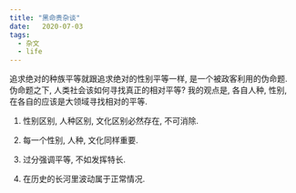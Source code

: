 ```yaml
---
title: "黑命贵杂谈"
date:   2020-07-03
tags:
  - 杂文
  - life
---
```


追求绝对的种族平等就跟追求绝对的性别平等一样, 是一个被政客利用的伪命题.
伪命题之下, 人类社会该如何寻找真正的相对平等? 我的观点是, 各自人种, 性别, 在各自的应该是大领域寻找相对的平等.

1. 性别区别, 人种区别, 文化区别必然存在, 不可消除.

2. 每一个性别, 人种, 文化同样重要.

3. 过分强调平等, 不如发挥特长.

4. 在历史的长河里波动属于正常情况.
